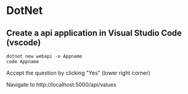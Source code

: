 # DotNet

## Create a api application in Visual Studio Code (vscode)
```shell
dotnet new webapi -o Appname
code Appname
```
Accept the question by clicking "Yes" (lower right corner)

Navigate to http://localhost:5000/api/values

